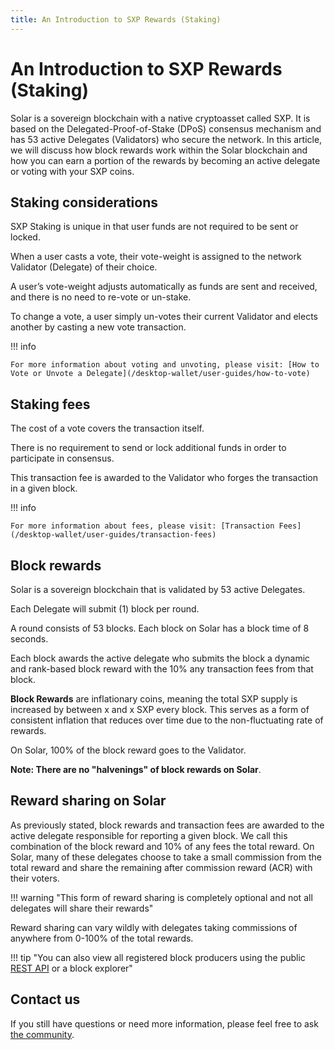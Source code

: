 ```yaml
---
title: An Introduction to SXP Rewards (Staking)
---
```


# An Introduction to SXP Rewards (Staking)

Solar is a sovereign blockchain with a native cryptoasset called SXP. It is based on the Delegated-Proof-of-Stake (DPoS) consensus mechanism and has 53 active Delegates (Validators) who secure the network. In this article, we will discuss how block rewards work within the Solar blockchain and how you can earn a portion of the rewards by becoming an active delegate or voting with your SXP coins.

## Staking considerations

SXP Staking is unique in that user funds are not required to be sent or locked.

When a user casts a vote, their vote-weight is assigned to the network Validator (Delegate) of their choice.

A user’s vote-weight adjusts automatically as funds are sent and received, and there is no need to re-vote or un-stake.

To change a vote, a user simply un-votes their current Validator and elects another by casting a new vote transaction.

!!! info

    For more information about voting and unvoting, please visit: [How to Vote or Unvote a Delegate](/desktop-wallet/user-guides/how-to-vote)

## Staking fees

The cost of a vote covers the transaction itself.

There is no requirement to send or lock additional funds in order to participate in consensus.

This transaction fee is awarded to the Validator who forges the transaction in a given block.

!!! info

    For more information about fees, please visit: [Transaction Fees](/desktop-wallet/user-guides/transaction-fees)

## Block rewards

Solar is a sovereign blockchain that is validated by 53 active Delegates.

Each Delegate will submit (1) block per round.

A round consists of 53 blocks. Each block on Solar has a block time of 8 seconds.

Each block awards the active delegate who submits the block a dynamic and rank-based block reward with the 10% any transaction fees from that block.

**Block Rewards** are inflationary coins, meaning the total SXP supply is increased by between x and x SXP every block. This serves as a form of consistent inflation that reduces over time due to the non-fluctuating rate of rewards.

On Solar, 100% of the block reward goes to the Validator.

**Note: There are no "halvenings" of block rewards on Solar**.

## Reward sharing on Solar

As previously stated, block rewards and transaction fees are awarded to the active delegate responsible for reporting a given block. We call this combination of the block reward and 10% of any fees the total reward. On Solar, many of these delegates choose to take a small commission from the total reward and share the remaining after commission reward (ACR) with their voters.

!!! warning "This form of reward sharing is completely optional and not all delegates will share their rewards"

Reward sharing can vary wildly with delegates taking commissions of anywhere from 0-100% of the total rewards.

!!! tip "You can also view all registered block producers using the public [REST API](/api/public-rest-api/getting-started) or a block explorer"

<!-- --hidden-- needs more detailed information
## Becoming a Delegate

Some SXP holders want to be more directly involved and participate in the network themselves, rather than delegate their influence to a third party. 
We highly encourage anyone who is interested in becoming a delegate to read our full guides on [How to Register or Resign a Delegate](/desktop-wallet/user-guides/register-resign-delegate/) and [Installing a Core Node](/exchanges/intro/) to get started.
-->

## Contact us

If you still have questions or need more information, please feel free to ask [the community](https://solar.org/community).
